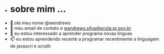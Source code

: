 - # sobre mim ...
- 👀.ola meu nome @wendrews
- 🌱 meu email de contato e wendrews.silva@ecola.pr.gov.br
- 💞️ eu estou interessado a aprender programa novas linguas 
- 📫 eu estou aprendendo recente a programar recentimente a linguagem de javascri e scrath

<!---
wendrews/wendrews is a ✨ special ✨ repository because its `README.md` (this file) appears on your GitHub profile.
You can click the Preview link to take a look at your changes.
--->
